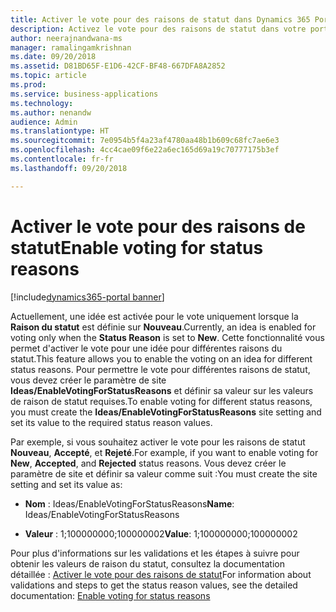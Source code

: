```yaml
---
title: Activer le vote pour des raisons de statut dans Dynamics 365 Portal
description: Activez le vote pour des raisons de statut dans votre portail.
author: neerajnandwana-ms
manager: ramalingamkrishnan
ms.date: 09/20/2018
ms.assetid: D81BD65F-E1D6-42CF-BF48-667DFA8A2852
ms.topic: article
ms.prod: 
ms.service: business-applications
ms.technology: 
ms.author: nenandw
audience: Admin
ms.translationtype: HT
ms.sourcegitcommit: 7e0954b5f4a23af4780aa48b1b609c68fc7ae6e3
ms.openlocfilehash: 4cc4cae09f6e22a6ec165d69a19c70777175b3ef
ms.contentlocale: fr-fr
ms.lasthandoff: 09/20/2018

---
```

# <a name="enable-voting-for-status-reasons"></a><span data-ttu-id="00145-103">Activer le vote pour des raisons de statut</span><span class="sxs-lookup"><span data-stu-id="00145-103">Enable voting for status reasons</span></span>

[!include[dynamics365-portal banner](../../includes/dynamics365-portal.md)]

<span data-ttu-id="00145-104">Actuellement, une idée est activée pour le vote uniquement lorsque la **Raison du statut** est définie sur **Nouveau**.</span><span class="sxs-lookup"><span data-stu-id="00145-104">Currently, an idea is enabled for voting only when the **Status Reason** is set to **New**.</span></span> <span data-ttu-id="00145-105">Cette fonctionnalité vous permet d'activer le vote pour une idée pour différentes raisons du statut.</span><span class="sxs-lookup"><span data-stu-id="00145-105">This feature allows you to enable the voting on an idea for different status reasons.</span></span> <span data-ttu-id="00145-106">Pour permettre le vote pour différentes raisons de statut, vous devez créer le paramètre de site **Ideas/EnableVotingForStatusReasons** et définir sa valeur sur les valeurs de raison de statut requises.</span><span class="sxs-lookup"><span data-stu-id="00145-106">To enable voting for different status reasons, you must create the **Ideas/EnableVotingForStatusReasons** site setting and set its value to the required status reason values.</span></span>
 
<span data-ttu-id="00145-107">Par exemple, si vous souhaitez activer le vote pour les raisons de statut **Nouveau**, **Accepté**, et **Rejeté**.</span><span class="sxs-lookup"><span data-stu-id="00145-107">For example, if you want to enable voting for **New**, **Accepted**, and **Rejected** status reasons.</span></span> <span data-ttu-id="00145-108">Vous devez créer le paramètre de site et définir sa valeur comme suit :</span><span class="sxs-lookup"><span data-stu-id="00145-108">You must create the site setting and set its value as:</span></span>

- <span data-ttu-id="00145-109">**Nom** : Ideas/EnableVotingForStatusReasons</span><span class="sxs-lookup"><span data-stu-id="00145-109">**Name**: Ideas/EnableVotingForStatusReasons</span></span>

- <span data-ttu-id="00145-110">**Valeur** : 1;100000000;100000002</span><span class="sxs-lookup"><span data-stu-id="00145-110">**Value**: 1;100000000;100000002</span></span>

<span data-ttu-id="00145-111">Pour plus d'informations sur les validations et les étapes à suivre pour obtenir les valeurs de raison du statut, consultez la documentation détaillée : [Activer le vote pour des raisons de statut](https://docs.microsoft.com/en-us/dynamics365/customer-engagement/portals/crowdsource-ideas#enable-voting-for-status-reasons)</span><span class="sxs-lookup"><span data-stu-id="00145-111">For information about validations and steps to get the status reason values, see the detailed documentation: [Enable voting for status reasons](https://docs.microsoft.com/en-us/dynamics365/customer-engagement/portals/crowdsource-ideas#enable-voting-for-status-reasons)</span></span>

<!--
### Who uses this feature
This feature is intended for customizers. A customizer can configure and decide the status reasons, where user can vote.
### License required
NA
### Setup required
No 
## Status
### Development status
Generally available
#### Target timeframe
October 2018
### Availability
Cloud
### Regional availability
This feature will be available globally. 
-->

